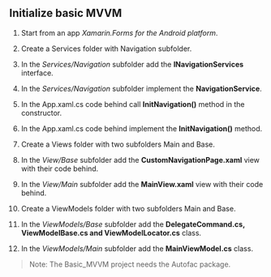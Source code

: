 ## Initialize basic MVVM

1. Start from an app *Xamarin.Forms for the Android platform*.

2. Create a Services folder with Navigation subfolder.

3. In the *Services/Navigation* subfolder add the __INavigationServices__ interface.

4. In the *Services/Navigation* subfolder implement the __NavigationService__.

5. In the App.xaml.cs code behind call __InitNavigation()__ method in the constructor.

6. In the App.xaml.cs code behind implement the __InitNavigation()__ method.

7. Create a Views folder with two subfolders Main and Base.

8. In the *View/Base* subfolder add the __CustomNavigationPage.xaml__ view with their code behind.

9. In the *View/Main* subfolder add the __MainView.xaml__ view with their code behind.

10. Create a ViewModels folder with two subfolders Main and Base.

11. In the *ViewModels/Base* subfolder add the __DelegateCommand.cs, ViewModelBase.cs and ViewModelLocator.cs__ class.

12. In the *ViewModels/Main* subfolder add the __MainViewModel.cs__ class.

> Note: The Basic_MVVM project needs the Autofac package.


